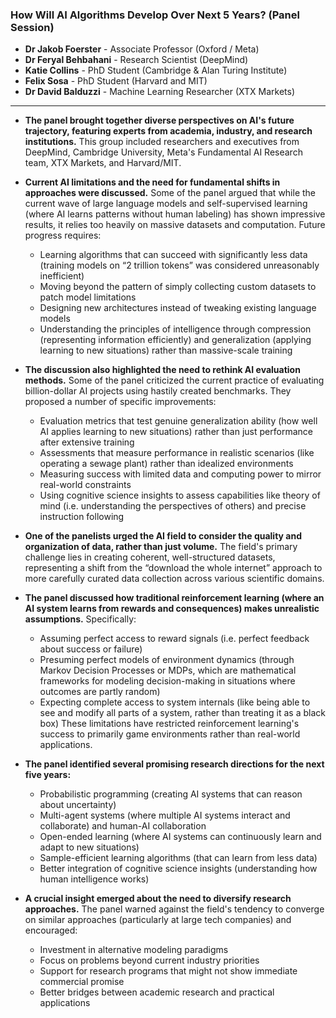 ### How Will AI Algorithms Develop Over Next 5 Years? (Panel Session)

- **Dr Jakob Foerster** - Associate Professor (Oxford / Meta)
- **Dr Feryal Behbahani** - Research Scientist (DeepMind)
- **Katie Collins** - PhD Student (Cambridge & Alan Turing Institute)
- **Felix Sosa** - PhD Student (Harvard and MIT)
- **Dr David Balduzzi** - Machine Learning Researcher (XTX Markets)

***

* **The panel brought together diverse perspectives on AI's future trajectory, featuring experts from academia, industry, and research institutions.** This group included researchers and executives from DeepMind, Cambridge University, Meta's Fundamental AI Research team, XTX Markets, and Harvard/MIT. 

* **Current AI limitations and the need for fundamental shifts in approaches were discussed.** Some of the panel argued that while the current wave of large language models and self-supervised learning (where AI learns patterns without human labeling) has shown impressive results, it relies too heavily on massive datasets and computation. Future progress requires:
  - Learning algorithms that can succeed with significantly less data (training models on “2 trillion tokens” was considered unreasonably inefficient)
  - Moving beyond the pattern of simply collecting custom datasets to patch model limitations
  - Designing new architectures instead of tweaking existing language models
  - Understanding the principles of intelligence through compression (representing information efficiently) and generalization (applying learning to new situations) rather than massive-scale training

* **The discussion also highlighted the need to rethink AI evaluation methods.** Some of the panel criticized the current practice of evaluating billion-dollar AI projects using hastily created benchmarks. They proposed a number of specific improvements:
  - Evaluation metrics that test genuine generalization ability (how well AI applies learning to new situations) rather than just performance after extensive training
  - Assessments that measure performance in realistic scenarios (like operating a sewage plant) rather than idealized environments
  - Measuring success with limited data and computing power to mirror real-world constraints
  - Using cognitive science insights to assess capabilities like theory of mind (i.e. understanding the perspectives of others) and precise instruction following

* **One of the panelists urged the AI field to consider the quality and organization of data, rather than just volume.** The field's primary challenge lies in creating coherent, well-structured datasets, representing a shift from the “download the whole internet” approach to more carefully curated data collection across various scientific domains.

* **The panel discussed how traditional reinforcement learning (where an AI system learns from rewards and consequences) makes unrealistic assumptions.** Specifically:
  - Assuming perfect access to reward signals (i.e. perfect feedback about success or failure)
  - Presuming perfect models of environment dynamics (through Markov Decision Processes or MDPs, which are mathematical frameworks for modeling decision-making in situations where outcomes are partly random)
  - Expecting complete access to system internals (like being able to see and modify all parts of a system, rather than treating it as a black box)
These limitations have restricted reinforcement learning's success to primarily game environments rather than real-world applications.

* **The panel identified several promising research directions for the next five years:**
  - Probabilistic programming (creating AI systems that can reason about uncertainty)
  - Multi-agent systems (where multiple AI systems interact and collaborate) and human-AI collaboration
  - Open-ended learning (where AI systems can continuously learn and adapt to new situations)
  - Sample-efficient learning algorithms (that can learn from less data)
  - Better integration of cognitive science insights (understanding how human intelligence works)

* **A crucial insight emerged about the need to diversify research approaches.** The panel warned against the field's tendency to converge on similar approaches (particularly at large tech companies) and encouraged:
  - Investment in alternative modeling paradigms
  - Focus on problems beyond current industry priorities
  - Support for research programs that might not show immediate commercial promise
  - Better bridges between academic research and practical applications

